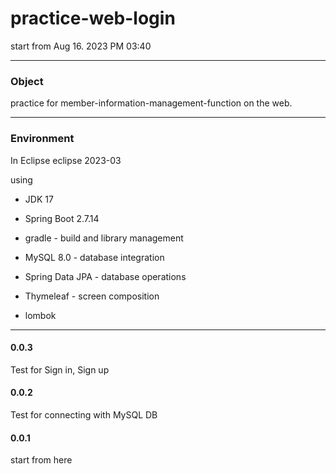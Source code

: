 # practice-web-login
  start from Aug 16. 2023 PM 03:40

****
### Object

practice for member-information-management-function on the web.

****
### Environment
  In Eclipse eclipse 2023-03

  using 

  
- JDK 17

  
- Spring Boot 2.7.14


- gradle - build and library management


- MySQL 8.0 - database integration


- Spring Data JPA - database operations

  
- Thymeleaf - screen composition


- lombok



****

#### 0.0.3

Test for Sign in, Sign up


#### 0.0.2

Test for connecting with MySQL DB


#### 0.0.1

start from here
